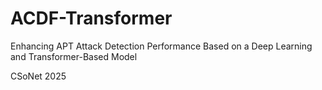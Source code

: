 # ACDF-Transformer
Enhancing APT Attack Detection Performance Based on a Deep Learning and Transformer-Based Model

CSoNet 2025
